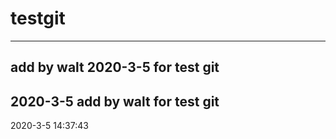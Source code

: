 # testgit
---
add by walt 2020-3-5 for test git
---
2020-3-5 add by walt for test git
---
2020-3-5 14:37:43